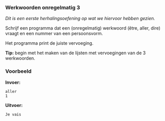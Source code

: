### Werkwoorden onregelmatig 3
*Dit is een eerste herhalingsoefening op wat we hiervoor hebben gezien.* 

Schrijf een programma dat een (onregelmatig) werkwoord (être, aller, dire) vraagt en een nummer van een persoonsvorm.

Het programma print de juiste vervoeging.

**Tip:** begin met het maken van de lijsten met vervoegingen van de 3 werkwoorden.


### Voorbeeld
**Invoer:**

    aller
    1
    
**Uitvoer:**

    Je vais
